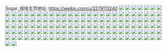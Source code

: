 Sugar_瑶瑶主页地址: https://weibo.com/u/3279113240 
![](https://wx4.sinaimg.cn/mw2000/c3734c18ly1h9cwtlo5gyj23402c0u0x.jpg) 
![](https://wx4.sinaimg.cn/mw2000/c3734c18ly1h9cwtofb34j23402c0x6p.jpg) 
![](https://wx4.sinaimg.cn/mw2000/c3734c18ly1h8xv11ge1kj21o0280kjl.jpg) 
![](https://wx4.sinaimg.cn/mw2000/c3734c18ly1h8xv0zz4asj21o0280hdt.jpg) 
![](https://wx4.sinaimg.cn/mw2000/c3734c18ly1h8sqlpsf1uj20u00u0wiv.jpg) 
![](https://wx4.sinaimg.cn/mw2000/c3734c18ly1h8bug9rjasj21o0280qv6.jpg) 
![](https://wx4.sinaimg.cn/mw2000/c3734c18ly1h8bugbm32bj21o0280x6q.jpg) 
![](https://wx4.sinaimg.cn/mw2000/c3734c18ly1h8398jupjvj22801o04qq.jpg) 
![](https://wx4.sinaimg.cn/mw2000/c3734c18ly1h8398lm7w3j22801o04qq.jpg) 
![](https://wx4.sinaimg.cn/mw2000/c3734c18ly1h7vb0co565j22c0340b2a.jpg) 
![](https://wx4.sinaimg.cn/mw2000/c3734c18ly1h7gqgfnnncj21o0280n5f.jpg) 
![](https://wx4.sinaimg.cn/mw2000/c3734c18ly1h7gqge37pzj21o0280k4a.jpg) 
![](https://wx4.sinaimg.cn/mw2000/c3734c18ly1h6s1unlax1j23402c01kz.jpg) 
![](https://wx4.sinaimg.cn/mw2000/c3734c18ly1h61y8hjea6j229c30ghdu.jpg) 
![](https://wx4.sinaimg.cn/mw2000/c3734c18ly1h61y8glfy8j23402c0b29.jpg) 
![](https://wx4.sinaimg.cn/mw2000/c3734c18ly1h5y12waksvj21o02804qp.jpg) 
![](https://wx4.sinaimg.cn/mw2000/c3734c18ly1h5o35hts9uj22c0340qv9.jpg) 
![](https://wx4.sinaimg.cn/mw2000/c3734c18ly1h5j7ly5hykj21o02804qq.jpg) 
![](https://wx4.sinaimg.cn/mw2000/c3734c18ly1h5gi66soyej22801o0u0x.jpg) 
![](https://wx4.sinaimg.cn/mw2000/c3734c18ly1h5gi67qy6lj22801o0u0x.jpg) 
![](https://wx4.sinaimg.cn/mw2000/c3734c18ly1h4tgjk8aq1j22801o04qq.jpg) 
![](https://wx4.sinaimg.cn/mw2000/c3734c18ly1h4tgjhzzm6j22801o04qq.jpg) 
![](https://wx4.sinaimg.cn/mw2000/c3734c18ly1h3wevp7551j23402c0b2a.jpg) 
![](https://wx4.sinaimg.cn/mw2000/c3734c18ly1h3obtkhdfoj21o0280qv5.jpg) 
![](https://wx4.sinaimg.cn/mw2000/c3734c18ly1h3b4tmmofcj20zo256tid.jpg) 
![](https://wx4.sinaimg.cn/mw2000/c3734c18ly1h2xjov57czj21o0280kjl.jpg) 
![](https://wx4.sinaimg.cn/mw2000/c3734c18ly1h2xjl0siffj21o0280u0x.jpg) 
![](https://wx4.sinaimg.cn/mw2000/c3734c18ly1h2qsbzoi08j21o0280kjl.jpg) 
![](https://wx4.sinaimg.cn/mw2000/c3734c18ly1h2ovbekmblj20u0140agz.jpg) 
![](https://wx4.sinaimg.cn/mw2000/c3734c18ly1h1wruit6jaj21o0280kjl.jpg) 
![](https://wx4.sinaimg.cn/mw2000/c3734c18ly1h1v6a5t65dj22c0340x6u.jpg) 
![](https://wx4.sinaimg.cn/mw2000/c3734c18ly1h1v6adlmddj22c0340e84.jpg) 
![](https://wx4.sinaimg.cn/mw2000/c3734c18ly1h1v69q4i6xj23402c0kjn.jpg) 
![](https://wx4.sinaimg.cn/mw2000/c3734c18ly1h1v6al0u6hj22c0340x6r.jpg) 
![](https://wx4.sinaimg.cn/mw2000/c3734c18ly1h1g8ryvh8ij21o0280npd.jpg) 
![](https://wx4.sinaimg.cn/mw2000/c3734c18ly1h1bkh3m2knj221p2dpnpd.jpg) 
![](https://wx4.sinaimg.cn/mw2000/c3734c18ly1h18c65bgd3j21o0280u0x.jpg) 
![](https://wx4.sinaimg.cn/mw2000/c3734c18ly1h160zv3eonj22c0340nph.jpg) 
![](https://wx4.sinaimg.cn/mw2000/c3734c18ly1h0edndc2g0j22c0340kjm.jpg) 
![](https://wx4.sinaimg.cn/mw2000/c3734c18ly1gzs9sbgiazj22c0340u0z.jpg) 
![](https://wx4.sinaimg.cn/mw2000/c3734c18ly1gzs9scot9nj22c0340e83.jpg) 
![](https://wx4.sinaimg.cn/mw2000/c3734c18ly1gzs9uuof7xj23402c0qv8.jpg) 
![](https://wx4.sinaimg.cn/mw2000/c3734c18ly1gzjqopj0wrj21o02801kz.jpg) 
![](https://wx4.sinaimg.cn/mw2000/c3734c18ly1gzjqooc8ilj21bl1zke81.jpg) 
![](https://wx4.sinaimg.cn/mw2000/c3734c18gy1gzhrvtt99uj22c0340hdw.jpg) 
![](https://wx4.sinaimg.cn/mw2000/c3734c18gy1gzhrvv8li4j21401gz4qp.jpg) 
![](https://wx4.sinaimg.cn/mw2000/c3734c18gy1gzgvlpvgd4j23402c01ky.jpg) 
![](https://wx4.sinaimg.cn/mw2000/c3734c18gy1gyzjoe46wej23402c0e83.jpg) 
![](https://wx4.sinaimg.cn/mw2000/c3734c18gy1gyzjofy54pj23402c0e83.jpg) 
![](https://wx4.sinaimg.cn/mw2000/c3734c18ly1gyxsjwhe4yj22801o0hdt.jpg) 
![](https://wx4.sinaimg.cn/mw2000/c3734c18ly1gypq2rdp6oj21o0280kjl.jpg) 
![](https://wx4.sinaimg.cn/mw2000/c3734c18ly1gyglp21ho7j20u01407dx.jpg) 
![](https://wx4.sinaimg.cn/mw2000/c3734c18ly1gyglp4kbdrj21400u012x.jpg) 
![](https://wx4.sinaimg.cn/mw2000/c3734c18ly1gyglp057q8j21400u0486.jpg) 
![](https://wx4.sinaimg.cn/mw2000/c3734c18ly1gyglp5826ej20u01407em.jpg) 
![](https://wx4.sinaimg.cn/mw2000/c3734c18ly1gyglp3r7qtj20u0140n4z.jpg) 
![](https://wx4.sinaimg.cn/mw2000/c3734c18ly1gyglp2navcj20u0140dpl.jpg) 
![](https://wx4.sinaimg.cn/mw2000/c3734c18ly1gyglp5tuj7j21400u010k.jpg) 
![](https://wx4.sinaimg.cn/mw2000/c3734c18ly1gyglp6mo95j21400u0tj8.jpg) 
![](https://wx4.sinaimg.cn/mw2000/c3734c18ly1gyglp78609j21400u0dpf.jpg) 
![](https://wx4.sinaimg.cn/mw2000/c3734c18ly1gyglp34uh1j20u0140q9j.jpg) 
![](https://wx4.sinaimg.cn/mw2000/c3734c18ly1gye8nlsbrfj234022o1kz.jpg) 
![](https://wx4.sinaimg.cn/mw2000/c3734c18ly1gye8no6hx4j23fi2ac4qs.jpg) 
![](https://wx4.sinaimg.cn/mw2000/c3734c18ly1gye8nmr98sj222n33z4qr.jpg) 
![](https://wx4.sinaimg.cn/mw2000/c3734c18ly1gy478607l7j21o0280kjl.jpg) 
![](https://wx4.sinaimg.cn/mw2000/c3734c18ly1gxqgdafb2qj21m225f7o2.jpg) 
![](https://wx4.sinaimg.cn/mw2000/c3734c18ly1gxpyimsxxnj21o0280b29.jpg) 
![](https://wx4.sinaimg.cn/mw2000/c3734c18ly1gxpyin70c4j21o02807wh.jpg) 
![](https://wx4.sinaimg.cn/mw2000/c3734c18ly1gxmv79st5bj21o0280kjl.jpg) 
![](https://wx4.sinaimg.cn/mw2000/c3734c18ly1gxmv7aqwnbj21o0280npd.jpg) 
![](https://wx4.sinaimg.cn/mw2000/c3734c18ly1gwulug15noj21kz23y7wh.jpg) 
![](https://wx4.sinaimg.cn/mw2000/c3734c18ly1gwfywuomiuj21o0281e81.jpg) 
![](https://wx4.sinaimg.cn/mw2000/c3734c18ly1gwb27v4r2dj20u014013u.jpg) 
![](https://wx4.sinaimg.cn/mw2000/c3734c18ly1gv72p6e4fej21o0280hdt.jpg) 
![](https://wx4.sinaimg.cn/mw2000/003zUP9ely1gurjx8pg2vj60u0140tei02.jpg) 
![](https://wx4.sinaimg.cn/mw2000/003zUP9ely1gui7pj2pszj61o0281x6p02.jpg) 
![](https://wx4.sinaimg.cn/mw2000/003zUP9ely1gufvxbv36nj62c0340npe02.jpg) 
![](https://wx4.sinaimg.cn/mw2000/003zUP9ely1gufvxco0efj62bh358e8202.jpg) 
![](https://wx4.sinaimg.cn/mw2000/c3734c18ly1gtz8kjys1uj22be340hdw.jpg) 
![](https://wx4.sinaimg.cn/mw2000/003zUP9ely1gtz8lf8o2uj62c034inpf02.jpg) 
![](https://wx4.sinaimg.cn/mw2000/003zUP9ely1gtsacnoompj61o0280b2902.jpg) 
![](https://wx4.sinaimg.cn/mw2000/c3734c18ly1gsvv13cu3oj22ac340qv7.jpg) 
![](https://wx4.sinaimg.cn/mw2000/c3734c18ly1gsgt34pkchj21o0281qv5.jpg) 
![](https://wx4.sinaimg.cn/mw2000/c3734c18ly1gsgt35iyjej21o0280npd.jpg) 
![](https://wx4.sinaimg.cn/mw2000/c3734c18ly1gsgt36akr5j22801o1kjl.jpg) 
![](https://wx4.sinaimg.cn/mw2000/c3734c18ly1gs8fw6y60oj20u0140qe9.jpg) 
![](https://wx4.sinaimg.cn/mw2000/c3734c18ly1gs8fw7nczbj20u0140wqe.jpg) 
![](https://wx4.sinaimg.cn/mw2000/c3734c18ly1grvyoi9gf2j2292303npe.jpg) 
![](https://wx4.sinaimg.cn/mw2000/c3734c18ly1grvyov2braj22c0340b2d.jpg) 
![](https://wx4.sinaimg.cn/mw2000/c3734c18ly1grvyodu4dmj225g2v9x6q.jpg) 
![](https://wx4.sinaimg.cn/mw2000/c3734c18ly1grsj2881gij21o0281kjl.jpg) 
![](https://wx4.sinaimg.cn/mw2000/c3734c18ly1grldp15vunj21o0280e81.jpg) 
![](https://wx4.sinaimg.cn/mw2000/c3734c18ly1grejpy6m4mj21o0280e82.jpg) 
![](https://wx4.sinaimg.cn/mw2000/c3734c18ly1gr1acmxf1ej20u0141ahe.jpg) 
![](https://wx4.sinaimg.cn/mw2000/c3734c18ly1gr1acmm68mj20u0140dny.jpg) 
![](https://wx4.sinaimg.cn/mw2000/c3734c18ly1gqrkp95fikj22c0340x6p.jpg) 
![](https://wx4.sinaimg.cn/mw2000/c3734c18ly1gqmsif4f8tj20u0140445.jpg) 
![](https://wx4.sinaimg.cn/mw2000/c3734c18ly1gqi4f7b3f2j20u0140q8e.jpg) 
![](https://wx4.sinaimg.cn/mw2000/c3734c18ly1gq9q4nnyrdj22c0340x6p.jpg) 
![](https://wx4.sinaimg.cn/mw2000/c3734c18ly1gq8m7n7hogj21o0280b2a.jpg) 
![](https://wx4.sinaimg.cn/mw2000/c3734c18ly1gq8m7pncvdj21o02817wi.jpg) 
![](https://wx4.sinaimg.cn/mw2000/c3734c18ly1gq8m7qrsrdj22c03404qr.jpg) 
![](https://wx4.sinaimg.cn/mw2000/c3734c18ly1gq41y7t5etj20u0140nb4.jpg) 
![](https://wx4.sinaimg.cn/mw2000/c3734c18ly1gq23b0qamvj21o0280u0y.jpg) 
![](https://wx4.sinaimg.cn/mw2000/c3734c18ly1gq23bqp3x1j22c03401ky.jpg) 
![](https://wx4.sinaimg.cn/mw2000/c3734c18ly1gpepbitcwxj21o02801kz.jpg) 
![](https://wx4.sinaimg.cn/mw2000/c3734c18ly1gpepbe8pgqj22c0340e82.jpg) 
![](https://wx4.sinaimg.cn/mw2000/c3734c18ly1gpepbcxpbsj22c0340hdv.jpg) 
![](https://wx4.sinaimg.cn/mw2000/c3734c18ly1gpepbgrbefj22c0340u0z.jpg) 
![](https://wx4.sinaimg.cn/mw2000/c3734c18ly1gpepbfrqouj22c0340hdu.jpg) 
![](https://wx4.sinaimg.cn/mw2000/c3734c18ly1gp2cuha2ywj22c03407wh.jpg) 
![](https://wx4.sinaimg.cn/mw2000/c3734c18ly1gp2cukfjclj21o02807wj.jpg) 
![](https://wx4.sinaimg.cn/mw2000/c3734c18ly1gowh7ls99hj21o0280qv6.jpg) 
![](https://wx4.sinaimg.cn/mw2000/c3734c18ly1goru19i7csj21o0280x6q.jpg) 
![](https://wx4.sinaimg.cn/mw2000/c3734c18ly1goru233qpej21o02801kz.jpg) 
![](https://wx4.sinaimg.cn/mw2000/c3734c18ly1gopgmf6j8bj21o0280u0x.jpg) 
![](https://wx4.sinaimg.cn/mw2000/c3734c18ly1gocm7at8rdj22c03407wj.jpg) 
![](https://wx4.sinaimg.cn/mw2000/c3734c18ly1gocm7dr1r8j22c0340hdu.jpg) 
![](https://wx4.sinaimg.cn/mw2000/c3734c18ly1gnzz0u25dgj20u0140n5l.jpg) 
![](https://wx4.sinaimg.cn/mw2000/c3734c18ly1gnzz0td9i3j20u01407a4.jpg) 
![](https://wx4.sinaimg.cn/mw2000/c3734c18ly1gnzz10d4oej20u0140gw9.jpg) 
![](https://wx4.sinaimg.cn/mw2000/c3734c18ly1gnzz0v5ae0j20u0140190.jpg) 
![](https://wx4.sinaimg.cn/mw2000/c3734c18ly1gnzz0vwuuhj20u01404am.jpg) 
![](https://wx4.sinaimg.cn/mw2000/c3734c18ly1gnzz0xhwhkj20u0140ahp.jpg) 
![](https://wx4.sinaimg.cn/mw2000/c3734c18ly1gnzz0yz289j20u014017e.jpg) 
![](https://wx4.sinaimg.cn/mw2000/c3734c18ly1gnwnmpln32j22c0340qv6.jpg) 
![](https://wx4.sinaimg.cn/mw2000/c3734c18ly1gnp3vgsosjj22c0340x6r.jpg) 
![](https://wx4.sinaimg.cn/mw2000/c3734c18ly1gnp3v9acb7j22c0340x6r.jpg) 
![](https://wx4.sinaimg.cn/mw2000/c3734c18ly1gn6nvmkv9tj21mc25snpd.jpg) 
![](https://wx4.sinaimg.cn/mw2000/c3734c18ly1gn6nvnk0jvj21o0280qv5.jpg) 
![](https://wx4.sinaimg.cn/mw2000/c3734c18ly1gmqk7pfby3j21o0280b2b.jpg) 
![](https://wx4.sinaimg.cn/mw2000/c3734c18ly1gmjoeqv5d6j22801o0npe.jpg) 
![](https://wx4.sinaimg.cn/mw2000/c3734c18ly1gmjoepyh5mj22801o0kjm.jpg) 
![](https://wx4.sinaimg.cn/mw2000/c3734c18ly1gm92mvcliyj21o02801kz.jpg) 

